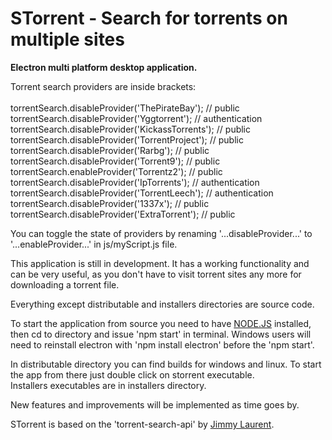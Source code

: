 # STorrent - Search for torrents on multiple sites

<p><strong>Electron multi platform desktop application.</strong></p>

Torrent search providers are inside brackets:<br><br>
torrentSearch.disableProvider('ThePirateBay');	// public<br>
torrentSearch.disableProvider('Yggtorrent');	// authentication<br>
torrentSearch.disableProvider('KickassTorrents');	// public<br>
torrentSearch.disableProvider('TorrentProject');	// public<br>
torrentSearch.disableProvider('Rarbg');	// public<br>
torrentSearch.disableProvider('Torrent9');	// public<br>
torrentSearch.enableProvider('Torrentz2');	// public<br>
torrentSearch.disableProvider('IpTorrents');	// authentication<br>
torrentSearch.disableProvider('TorrentLeech');	// authentication<br>
torrentSearch.disableProvider('1337x');	// public<br>
torrentSearch.disableProvider('ExtraTorrent');	// public<br>

You can toggle the state of providers by renaming '...disableProvider...' to '...enableProvider...' in js/myScript.js file.

This application is still in development. It has a working functionality and can be very useful, as you don't have to visit torrent sites any more for downloading a torrent file.

Everything except distributable and installers directories are source code.

To start the application from source you need to have [NODE.JS](https://nodejs.org/en/) installed, then cd to directory and issue 'npm start' in terminal. Windows users will need to reinstall electron with 'npm install electron' before the 'npm start'.

In distributable directory you can find builds for windows and linux. To start the app from there just double click on storrent executable.<br>
Installers executables are in installers directory.

New features and improvements will be implemented as time goes by.

STorrent is based on the 'torrent-search-api' by [Jimmy Laurent](https://github.com/JimmyLaurent/torrent-search-api).<br>
